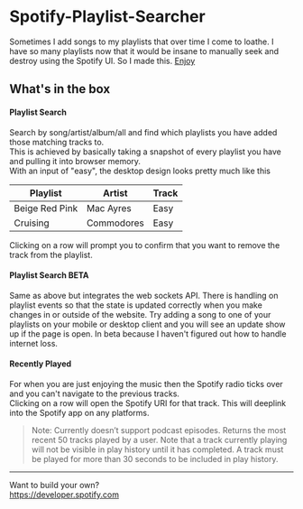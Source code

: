 # Spotify-Playlist-Searcher

Sometimes I add songs to my playlists that over time I come to loathe.
I have so many playlists now that it would be insane to manually seek and destroy using the Spotify UI.
So I made this. [Enjoy](https://philsps.azurewebsites.net)

## What's in the box
#### Playlist Search
Search by song/artist/album/all and find which playlists you have added those matching tracks to.\
This is achieved by basically taking a snapshot of every playlist you have and pulling it into browser memory.\
With an input of "easy", the desktop design looks pretty much like this

Playlist | Artist | Track
------------ | ------------- | -------------
Beige Red Pink | Mac Ayres | Easy
Cruising | Commodores | Easy

Clicking on a row will prompt you to confirm that you want to remove the track from the playlist.

#### Playlist Search BETA
Same as above but integrates the web sockets API.
There is handling on playlist events so that the state is updated correctly when you make changes in or outside of the website.
Try adding a song to one of your playlists on your mobile or desktop client and you will see an update show up if the page is open.
In beta because I haven't figured out how to handle internet loss.

#### Recently Played
For when you are just enjoying the music then the Spotify radio ticks over and you can't navigate to the previous tracks.\
Clicking on a row will open the Spotify URI for that track. This will deeplink into the Spotify app on any platforms.
>Note: Currently doesn’t support podcast episodes. Returns the most recent 50 tracks played by a user. Note that a track currently playing will not be visible in play history until it has completed. A track must be played for more than 30 seconds to be included in play history.


***

Want to build your own?\
https://developer.spotify.com
